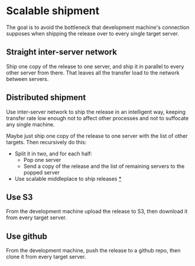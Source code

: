 # Scalable shipment

The goal is to avoid the bottleneck that development machine's connection supposes when shipping the release over to every single target server.

## Straight inter-server network

Ship one copy of the release to one server, and ship it in parallel to every other server from there. That leaves all the transfer load to the network between servers.

## Distributed shipment

Use inter-server network to ship the release in an intelligent way, keeping transfer rate low enough not to affect other processes and not to suffocate any single machine.

Maybe just ship one copy of the release to one server with the list of other targets. Then recursively do this:

* Split it in two, and for each half:
  * Pop one server
  * Send a copy of the release and the list of remaining servers to the popped server
* Use scalable middleplace to ship releases [*](notes/scalable_shipment.md)

## Use S3

From the development machine upload the release to S3, then download it from every target server.

## Use github

From the development machine, push the release to a github repo, then clone it from every target server.
